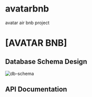 # avatarbnb
avatar air bnb project



# [AVATAR BNB]

## Database Schema Design

![db-schema]

[db-schema]: ./images/example.png

## API Documentation
